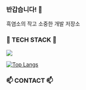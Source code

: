 ### 반갑습니다! 👋

흑염소의 작고 소중한 개발 저장소

### 🌱 TECH STACK 🌱

<a href="https://mail.google.com/mail/u/0/?tab=rm&ogbl#inbox?compose=GTvVlcSDXmbCtlXfmGbCdHNZpMcwvLkrHqBbMVxdgnJMVfpdZBpdxvCRwhgdxWHKMjvJSNLvbQNWL" target="_blank"><img src="https://img.shields.io/badge/oomi9421@gmail.com-EA4335?style=for-the-badge&logo=gmail&logoColor=white"/></a>

[![Top Langs](https://github-readme-stats.vercel.app/api/top-langs/?username=BbbGoat&layout=donut)](https://github.com/anuraghazra/github-readme-stats)

### 📫 CONTACT 📫


<!--
- 🔭 I’m currently working on ...
- 🌱 I’m currently learning ...
- 👯 I’m looking to collaborate on ...
- 🤔 I’m looking for help with ...
- 💬 Ask me about ...
- 📫 How to reach me: ...
- 😄 Pronouns: ...
- ⚡ Fun fact: ...
-->
